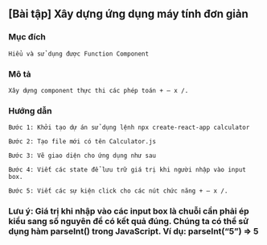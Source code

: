 ## [Bài tập] Xây dựng ứng dụng máy tính đơn giản

### Mục đích

    Hiểu và sử dụng được Function Component

### Mô tả

    Xây dựng component thực thi các phép toán + – x /.

### Hướng dẫn

    Bước 1: Khởi tạo dự án sử dụng lệnh npx create-react-app calculator

    Bước 2: Tạo file mới có tên Calculator.js

    Bước 3: Vẽ giao diện cho ứng dụng như sau

    Bước 4: Viết các state để lưu trữ giá trị khi người nhập vào input box.

    Bước 5: Viết các sự kiện click cho các nút chức năng + – x /.

### Lưu ý: Giá trị khi nhập vào các input box là chuỗi cần phải ép kiểu sang số nguyên để có kết quả đúng. Chúng ta có thể sử dụng hàm parseInt() trong JavaScript. Ví dụ: parseInt(“5”) => 5
